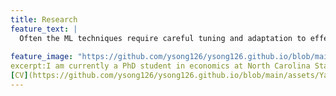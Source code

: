 ```yaml
---
title: Research
feature_text: |
  Often the ML techniques require careful tuning and adaptation to effectively address the specific problems economists are interested in.\
                                                                                                    -Susan Athey & Guido Imbens
feature_image: "https://github.com/ysong126/ysong126.github.io/blob/main/assets/ship.jpeg"
excerpt:I am currently a PhD student in economics at North Carolina State University. My research focuses on applying econometrics and statistical learning methods to economic problems. I have earned a bachelor's degree in math and computer science from the University of Illinois at Champaign.  
[CV](https://github.com/ysong126/ysong126.github.io/blob/main/assets/YangSong_2023.pdf)
---
```


